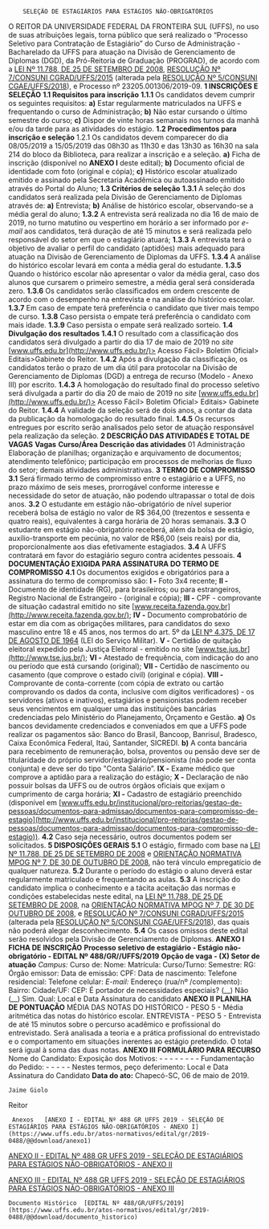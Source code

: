         SELEÇÃO DE ESTAGIÁRIOS PARA ESTÁGIOS NÃO-OBRIGATÓRIOS  

 O REITOR DA UNIVERSIDADE FEDERAL DA FRONTEIRA SUL (UFFS), no uso de suas atribuições legais, torna público que será realizado o “Processo Seletivo para Contratação de Estagiário” do Curso de Administração - Bacharelado da UFFS para atuação na Divisão de Gerenciamento de Diplomas (DGD), da Pró-Reitoria de Graduação (PROGRAD), de acordo com a [LEI Nº 11.788, DE 25 DE SETEMBRO DE 2008](http://www.planalto.gov.br/ccivil_03/_Ato2007-2010/2008/Lei/L11788.htm), [RESOLUÇÃO Nº 7/CONSUNI CGRAD/UFFS/2015](https://www.uffs.edu.br/atos-normativos/resolucao/consunicgrad/2015-0007) (alterada pela [RESOLUÇÃO Nº 5/CONSUNI CGAE/UFFS/2018](https://www.uffs.edu.br/atos-normativos/resolucao/consunicgae/2018-0005)), e Processo nº 23205.001306/2019-09.     **1 INSCRIÇÕES E SELEÇÃO**   **1.1 Requisitos para inscrição**   **1.1.1**  Os candidatos devem cumprir os seguintes requisitos:  **a)**  Estar regularmente matriculados na UFFS e frequentando o curso de Administração;  **b)**  Não estar cursando o último semestre do curso;  **c)**  Dispor de vinte horas semanais nos turnos da manhã e/ou da tarde para as atividades do estágio.  **1.2 Procedimentos para inscrição e seleção**  1.2.1 Os candidatos devem comparecer do dia 08/05/2019 a 15/05/2019 das 08h30 as 11h30 e das 13h30 as 16h30 na sala 214 do bloco da Biblioteca, para realizar a inscrição e a seleção.  **a)**  Ficha de inscrição (disponível no **ANEXO I**  deste edital);  **b)**  Documento oficial de identidade com foto (original e cópia);  **c)**  Histórico escolar atualizado emitido e assinado pela Secretaria Acadêmica ou autoassinado emitido através do Portal do Aluno;  **1.3 Critérios de seleção**   **1.3.1**  A seleção dos candidatos será realizada pela Divisão de Gerenciamento de Diplomas através de:  **a)**  Entrevista;  **b)**  Análise de histórico escolar, observando-se a média geral do aluno;  **1.3.2**  A entrevista será realizada no dia 16 de maio de 2019, no turno matutino ou vespertino em horário a ser informado por *e-mail*  aos candidatos, terá duração de até 15 minutos e será realizada pelo responsável do setor em que o estagiário atuará;  **1.3.3**  A entrevista terá o objetivo de avaliar o perfil do candidato (aptidões) mais adequado para atuação na Divisão de Gerenciamento de Diplomas da UFFS.  **1.3.4**  A análise do histórico escolar levará em conta a média geral do estudante.  **1.3.5**  Quando o histórico escolar não apresentar o valor da média geral, caso dos alunos que cursarem o primeiro semestre, a média geral será considerada zero.  **1.3.6**  Os candidatos serão classificados em ordem crescente de acordo com o desempenho na entrevista e na análise do histórico escolar.  **1.3.7**  Em caso de empate terá preferência o candidato que tiver mais tempo de curso.  **1.3.8**  Caso persista o empate terá preferência o candidato com mais idade.  **1.3.9**  Caso persista o empate será realizado sorteio.  **1.4 Divulgação dos resultados**   **1.4.1**  O resultado com a classificação dos candidatos será divulgado a partir do dia 17 de maio de 2019 no *site* [www.uffs.edu.br](http://www.uffs.edu.br/)> Acesso Fácil> Boletim Oficial> Editais>Gabinete do Reitor.  **1.4.2**  Após a divulgação da classificação, os candidatos terão o prazo de um dia útil para protocolar na Divisão de Gerenciamento de Diplomas (DGD) a entrega de recurso (Modelo - Anexo III) por escrito.  **1.4.3**  A homologação do resultado final do processo seletivo será divulgada a partir do dia 20 de maio de 2019 no *site* [www.uffs.edu.br](http://www.uffs.edu.br/)> Acesso Fácil> Boletim Oficial> Editais> Gabinete do Reitor.  **1.4.4**  A validade da seleção será de dois anos, a contar da data da publicação da homologação do resultado final.  **1.4.5**  Os recursos entregues por escrito serão analisados pelo setor de atuação responsável pela realização da seleção.     **2 DESCRIÇÃO DAS ATIVIDADES E TOTAL DE VAGAS**      **Vagas**     **Curso/Área**     **Descrição das atividades**      01   Administração   Elaboração de planilhas; organização e arquivamento de documentos; atendimento telefônico; participação em processos de melhorias de fluxo do setor; demais atividades administrativas.        **3 TERMO DE COMPROMISSO**   **3.1**  Será firmado termo de compromisso entre o estagiário e a UFFS, no prazo máximo de seis meses, prorrogável conforme interesse e necessidade do setor de atuação, não podendo ultrapassar o total de dois anos.  **3.2**  O estudante em estágio não-obrigatório de nível superior receberá bolsa de estágio no valor de R$ 364,00 (trezentos e sessenta e quatro reais), equivalentes à carga horária de 20 horas semanais.  **3.3**  O estudante em estágio não-obrigatório receberá, além da bolsa de estágio, auxílio-transporte em pecúnia, no valor de R$6,00 (seis reais) por dia, proporcionalmente aos dias efetivamente estagiados.  **3.4**  A UFFS contratará em favor do estagiário seguro contra acidentes pessoais.     **4 DOCUMENTAÇÃO EXIGIDA PARA ASSINATURA DO TERMO DE COMPROMISSO**   **4.1**  Os documentos exigidos e obrigatórios para a assinatura do termo de compromisso são:  **I -**  Foto 3x4 recente;  **II -**  Documento de identidade (RG), para brasileiros; ou para estrangeiros, Registro Nacional de Estrangeiro - (original e cópia);  **III -**  CPF - comprovante de situação cadastral emitido no site [www.receita.fazenda.gov.br](http://www.receita.fazenda.gov.br/);  **IV -**  Documento comprobatório de estar em dia com as obrigações militares, para candidatos do sexo masculino entre 18 e 45 anos, nos termos do art. 5º da [LEI Nº 4.375, DE 17 DE AGOSTO DE 1964](http://www.planalto.gov.br/ccivil_03/LEIS/L4375.htm) (LEI do Serviço Militar).  **V -**  Certidão de quitação eleitoral expedido pela Justiça Eleitoral - emitido no site [www.tse.jus.br](http://www.tse.jus.br/);  **VI -**  Atestado de frequência, com indicação do ano ou período que está cursando (original);  **VII -**  Certidão de nascimento ou casamento (que comprove o estado civil) (original e cópia).  **VIII -**  Comprovante de conta-corrente (com cópia de extrato ou cartão comprovando os dados da conta, inclusive com dígitos verificadores) - os servidores (ativos e inativos), estagiários e pensionistas podem receber seus vencimentos em qualquer uma das instituições bancárias credenciadas pelo Ministério do Planejamento, Orçamento e Gestão.  **a)**  Os bancos devidamente credenciados e conveniados em que a UFFS pode realizar os pagamentos são: Banco do Brasil, Bancoop, Banrisul, Bradesco, Caixa Econômica Federal, Itaú, Santander, SICREDI.  **b)**  A conta bancária para recebimento de remuneração, bolsa, proventos ou pensão deve ser de titularidade do próprio servidor/estagiário/pensionista (não pode ser conta conjunta) e deve ser do tipo "Conta Salário”.  **IX -**  Exame médico que comprove a aptidão para a realização do estágio;  **X -**  Declaração de não possuir bolsas da UFFS ou de outros órgãos oficiais que exijam o cumprimento de carga horária;  **XI -**  Cadastro de estagiário preenchido (disponível em [www.uffs.edu.br/institucional/pro-reitorias/gestao-de-pessoas/documentos-para-admissao/documentos-para-compromisso-de-estagio](http://www.uffs.edu.br/institucional/pro-reitorias/gestao-de-pessoas/documentos-para-admissao/documentos-para-compromisso-de-estagio)).  **4.2**  Caso seja necessário, outros documentos podem ser solicitados.     **5 DISPOSIÇÕES GERAIS**   **5.1**  O estágio, firmado com base na [LEI Nº 11.788, DE 25 DE SETEMBRO DE 2008](http://www.planalto.gov.br/ccivil_03/_Ato2007-2010/2008/Lei/L11788.htm) e [ORIENTAÇÃO NORMATIVA MPOG Nº 7, DE 30 DE OUTUBRO DE 2008](https://conlegis.planejamento.gov.br/conlegis/legislacao/atoNormativoDetalhesPub.htm?id=6419&tipoUrl=link), não terá vínculo empregatício de qualquer natureza.  **5.2**  Durante o período do estágio o aluno deverá estar regularmente matriculado e frequentando as aulas.  **5.3**  A inscrição do candidato implica o conhecimento e a tácita aceitação das normas e condições estabelecidas neste edital, na [LEI Nº 11.788, DE 25 DE SETEMBRO DE 2008](http://www.planalto.gov.br/ccivil_03/_Ato2007-2010/2008/Lei/L11788.htm), na [ORIENTAÇÃO NORMATIVA MPOG Nº 7, DE 30 DE OUTUBRO DE 2008](https://conlegis.planejamento.gov.br/conlegis/legislacao/atoNormativoDetalhesPub.htm?id=6419&tipoUrl=link), e [RESOLUÇÃO Nº 7/CONSUNI CGRAD/UFFS/2015](https://www.uffs.edu.br/atos-normativos/resolucao/consunicgrad/2015-0007) (alterada pela [RESOLUÇÃO Nº 5/CONSUNI CGAE/UFFS/2018](https://www.uffs.edu.br/atos-normativos/resolucao/consunicgae/2018-0005)), das quais não poderá alegar desconhecimento.  **5.4**  Os casos omissos deste edital serão resolvidos pela Divisão de Gerenciamento de Diplomas.     **ANEXO I**      **FICHA DE INSCRIÇÃO**         **Processo seletivo de estagiário - Estágio não-obrigatório - EDITAL Nº 488/GR//UFFS/2019**       **Opção de vaga - (X) Setor de atuação**       *Campus:*      Curso de:       Nome:     Matrícula:   Curso/Turno:   Semestre:     RG:   Órgão emissor:   Data de emissão:     CPF:   Data de nascimento:         Telefone residencial:   Telefone celular:    *E-mail:*      Endereço (rua/nº /complemento):     Bairro:   Cidade/UF:   CEP:     É portador de necessidades especiais? (\_\_) Não (\_\_) Sim. Qual:         Local e Data   Assinatura do candidato      **ANEXO II**      **PLANILHA DE PONTUAÇÃO**       MÉDIA DAS NOTAS DO HISTÓRICO - PESO 5 - Média aritmética das notas do histórico escolar.     ENTREVISTA - PESO 5 - Entrevista de até 15 minutos sobre o percurso acadêmico e profissional do entrevistado. Será analisada a teoria e a prática profissional do entrevistado e o comportamento em situações inerentes ao estágio pretendido.     O total será igual à soma das duas notas.      **ANEXO III**      **FORMULÁRIO PARA RECURSO**       Nome do Candidato:     Exposição dos Motivos: - - - - - - - -     Fundamentação do Pedido: - - - - -     Nestes termos, peço deferimento:   Local e Data   Assinatura do Candidato         **Data do ato:** Chapecó-SC, 06 de maio de 2019.   
 

    Jaime Giolo   
 Reitor 

     Anexos   [ANEXO I - EDITAL Nº 488 GR UFFS 2019 - SELEÇÃO DE ESTAGIÁRIOS PARA ESTÁGIOS NÃO-OBRIGATÓRIOS - ANEXO I](https://www.uffs.edu.br/atos-normativos/edital/gr/2019-0488/@@download/anexo1)  

   [ANEXO II - EDITAL Nº 488 GR UFFS 2019 - SELEÇÃO DE ESTAGIÁRIOS PARA ESTÁGIOS NÃO-OBRIGATÓRIOS - ANEXO II](https://www.uffs.edu.br/atos-normativos/edital/gr/2019-0488/@@download/anexo2)  

   [ANEXO III - EDITAL Nº 488 GR UFFS 2019 - SELEÇÃO DE ESTAGIÁRIOS PARA ESTÁGIOS NÃO-OBRIGATÓRIOS - ANEXO III](https://www.uffs.edu.br/atos-normativos/edital/gr/2019-0488/@@download/anexo3)  

    Documento Histórico  [EDITAL Nº 488/GR/UFFS/2019](https://www.uffs.edu.br/atos-normativos/edital/gr/2019-0488/@@download/documento_historico)     
      